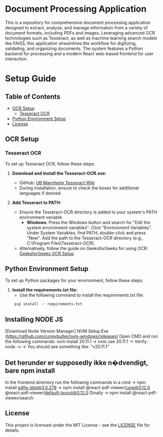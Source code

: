 # Document Processing Application

This is a repository for comprehensive document processing application designed to extract, analyze, and manage information from a variety of document formats, including PDFs and images. Leveraging advanced OCR technologies such as Tesseract, as well as machine learning search models like FAISS, this application streamlines the workflow for digitizing, validating, and organizing documents. The system features a Python backend for processing and a modern React web-based frontend for user interaction.

# Setup Guide

## Table of Contents
- [OCR Setup](#ocr-setup)
  - [Tesseract OCR](#tesseract-ocr)
- [Python Environment Setup](#python-environment-setup)
- [License](#license)

## OCR Setup

### Tesseract OCR
To set up Tesseract OCR, follow these steps:

1. **Download and Install the Tesseract-OCR.exe:**
   - GitHub: [UB Mannheim Tesseract Wiki](https://github.com/UB-Mannheim/tesseract/wiki)
   - During installation, ensure to check the boxes for additional languages if desired.

2. **Add Tesseract to PATH:**
   - Ensure the Tesseract-OCR directory is added to your system's PATH environment variable.
     - **Windows**: Press the Windows button and search for "Edit the system environment variables". Click "Environment Variables". Under System Variables, find PATH, double-click and press "New". Add the path to the Tesseract-OCR directory (e.g., C:\Program Files\Tesseract-OCR).
   - Alternatively, follow the guide on GeeksforGeeks for using OCR: [GeeksforGeeks OCR Setup](https://www.geeksforgeeks.org/python-reading-contents-of-pdf-using-ocr-optical-character-recognition/)


## Python Environment Setup

To set up Python packages for your environment, follow these steps:

1. **Install the requirements.txt file:**
    - Use the following command to install the requirements.txt file:
    ```bash
     pip install -r requirements.txt
     ```


## Installing NODE JS

[Download Node Version Manager] NVM Setup.Exe (https://github.com/coreybutler/nvm-windows/releases)
Open CMD and run the following commands: nvm install 20.11.1 -> nvm use 20.11.1 -> Verify: node -v -> You should see something like: "v20.11.1"

## Det herunder er supposedly ikke n�dvendigt, bare npm install
In the frontend directory run the following commands in a cmd -> npm install pdfjs-dist@3.0.279 -> npm install @react-pdf-viewer/core@3.12.0 @react-pdf-viewer/default-layout@3.12.0
Dinally -> npm install @react-pdf-viewer/search
## License

This project is licensed under the MIT License - see the [LICENSE](LICENSE) file for details.
